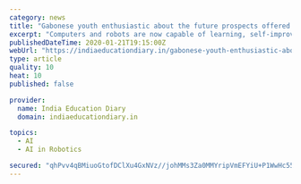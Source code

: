 ```yaml
---
category: news
title: "Gabonese youth enthusiastic about the future prospects offered by Artificial Intelligence"
excerpt: "Computers and robots are now capable of learning, self-improvement and even decision-making – evidently, through an algorithm lacking individual consciousness. Nevertheless, this feat provokes ethical questions. During the two days of the workshop, the participants analyzed the impact of artificial intelligence, as well as the ethical aspects."
publishedDateTime: 2020-01-21T19:15:00Z
webUrl: "https://indiaeducationdiary.in/gabonese-youth-enthusiastic-about-the-future-prospects-offered-by-artificial-intelligence/"
type: article
quality: 10
heat: 10
published: false

provider:
  name: India Education Diary
  domain: indiaeducationdiary.in

topics:
  - AI
  - AI in Robotics

secured: "qhPvv4qBMiuoGtofDClXu4GxNVz//johMMs3Za0MMYripVmEFYiU+P1WwHc55yxGHgkvu+M0nLvxkeQ8phjhUXwGZs4p6b/VJcl6fMNJX7iMBPzl5gr4eiWJp5Nj9WZ4LHtDLqeBbpvkTuo9KOBWpqpYinirdSLRErwoi9p0aM2qP6oDK66b41O8SmONDwiI9QYF+WHqmC/nBjHd27Liy0vuccWTsf94S4/S05P42IX1fKlCzIv8aH7ukMMDbFt4JyP6VEgdwzwJxSx+7CqWgX0Wd6Xzf2IA0ht366xIfjE=;3r3SiXZLPfeGZo2fKhfl0w=="
---
```



